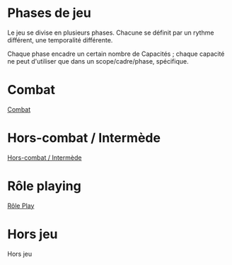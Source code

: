 # Phases de jeu

Le jeu se divise en plusieurs phases. Chacune se définit par un rythme différent, une temporalité différente. 

Chaque phase encadre un certain nombre de Capacités ; chaque capacité ne peut d'utiliser que dans un scope/cadre/phase, spécifique.

# Combat

[Combat](combat)

# Hors-combat / Intermède

[Hors-combat / Intermède](hors-combat-intermède)

# Rôle playing

[Rôle Play](roleplay)

# Hors jeu

Hors jeu